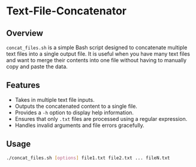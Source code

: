 # Text-File-Concatenator

## Overview

`concat_files.sh` is a simple Bash script designed to concatenate multiple text files into a single output file. It is useful when you have many text files and want to merge their contents into one file without having to manually copy and paste the data.

## Features

- Takes in multiple text file inputs.
- Outputs the concatenated content to a single file.
- Provides a `-h` option to display help information.
- Ensures that only `.txt` files are processed using a regular expression.
- Handles invalid arguments and file errors gracefully.

## Usage

```bash
./concat_files.sh [options] file1.txt file2.txt ... fileN.txt
